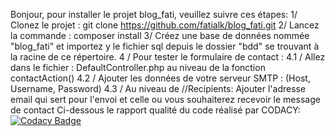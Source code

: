 Bonjour, pour installer le projet blog_fati, veuillez suivre ces étapes:
1/ Clonez le projet : git clone https://github.com/fatialk/blog_fati.git
2/ Lancez la commande : composer install
3/ Créez une base de données nommée "blog_fati" et importez y le fichier sql depuis le dossier "bdd" se trouvant à la racine de ce répertoire.
4 / Pour tester le formulaire de contact :
4.1 / Allez dans le fichier : DefaultController.php au niveau de la fonction contactAction()
4.2 / Ajouter les données de votre serveur SMTP : (Host, Username, Password)
4.3 / Au niveau de //Recipients: Ajouter l'adresse email qui sert pour l'envoi et celle ou vous souhaiterez recevoir le message de contact
Ci-dessous le rapport qualité du code réalisé par CODACY:
[![Codacy Badge](https://app.codacy.com/project/badge/Grade/d12d277c30814035839f7d09e36ac6b6)](https://app.codacy.com/gh/fatialk/blog_fati/dashboard?utm_source=gh&utm_medium=referral&utm_content=&utm_campaign=Badge_grade)
